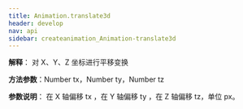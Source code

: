 ```yaml
---
title: Animation.translate3d
header: develop
nav: api
sidebar: createanimation_Animation-translate3d
---
```

 

**解释**： 对 X、Y、Z 坐标进行平移变换

**方法参数**：Number tx，Number ty，Number tz 

**参数说明**： 在 X 轴偏移 tx ，在 Y 轴偏移 ty ，在 Z 轴偏移 tz，单位 px。
 
